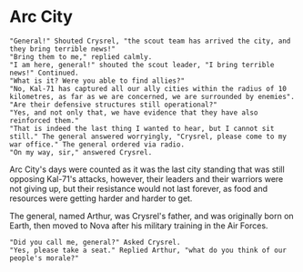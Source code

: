 # Arc City

	"General!" Shouted Crysrel, "the scout team has arrived the city, and they bring terrible news!"
	"Bring them to me," replied calmly.
	"I am here, general!" shouted the scout leader, "I bring terrible news!" Continued.
	"What is it? Were you able to find allies?"
	"No, Kal-71 has captured all our ally cities within the radius of 10 kilometres, as far as we are concerned, we are surrounded by enemies".
	"Are their defensive structures still operational?"
	"Yes, and not only that, we have evidence that they have also reinforced them."
	"That is indeed the last thing I wanted to hear, but I cannot sit still." The general answered worryingly, "Crysrel, please come to my war office." The general ordered via radio.
	"On my way, sir," answered Crysrel.

Arc City's days were counted as it was the last city standing that was still opposing Kal-71's attacks, however, their
leaders and their warriors were not giving up, but their resistance would not last forever, as food and resources were
getting harder and harder to get.

The general, named Arthur, was Crysrel's father, and was originally born on Earth, then moved to Nova after his military
training in the Air Forces.

	"Did you call me, general?" Asked Crysrel.
	"Yes, please take a seat." Replied Arthur, "what do you think of our people's morale?"
